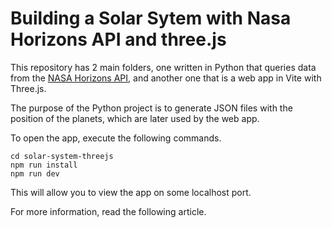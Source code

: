 # Building a Solar Sytem with Nasa Horizons API and three.js

This repository has 2 main folders, one written in Python that queries data from the [NASA Horizons API](https://ssd-api.jpl.nasa.gov/doc/horizons.html), and another one that is a web app in Vite with Three.js.

The purpose of the Python project is to generate JSON files with the position of the planets, which are later used by the web app.

To open the app, execute the following commands.

```
cd solar-system-threejs
npm run install
npm run dev
```

This will allow you to view the app on some localhost port.

For more information, read the following article.